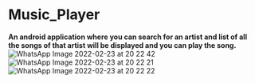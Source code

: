 # Music_Player
**An android application where you can search for an artist and list of all the songs of that artist will be displayed and you can play the song.**
![WhatsApp Image 2022-02-23 at 20 22 42](https://user-images.githubusercontent.com/80444204/155348812-3e7e3929-5644-454e-ae1b-0542ef5b6773.jpeg)
![WhatsApp Image 2022-02-23 at 20 22 21](https://user-images.githubusercontent.com/80444204/155348820-6088b358-cfe8-44db-a27d-d0a4ed3527b7.jpeg)
![WhatsApp Image 2022-02-23 at 20 22 22](https://user-images.githubusercontent.com/80444204/155348817-e538a1e4-0301-4b95-9791-5387e7ab18b1.jpeg)
